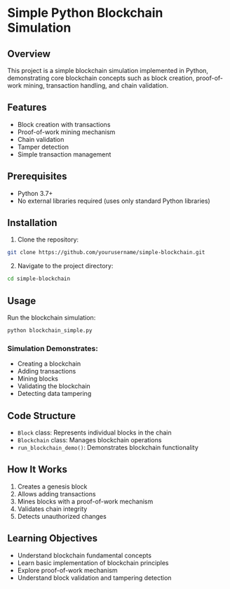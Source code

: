 # Simple Python Blockchain Simulation

## Overview

This project is a simple blockchain simulation implemented in Python, demonstrating core blockchain concepts such as block creation, proof-of-work mining, transaction handling, and chain validation.

## Features

- Block creation with transactions
- Proof-of-work mining mechanism
- Chain validation
- Tamper detection
- Simple transaction management

## Prerequisites

- Python 3.7+
- No external libraries required (uses only standard Python libraries)

## Installation

1. Clone the repository:
```bash
git clone https://github.com/yourusername/simple-blockchain.git
```

2. Navigate to the project directory:
```bash
cd simple-blockchain
```

## Usage

Run the blockchain simulation:
```bash
python blockchain_simple.py
```

### Simulation Demonstrates:
- Creating a blockchain
- Adding transactions
- Mining blocks
- Validating the blockchain
- Detecting data tampering

## Code Structure

- `Block` class: Represents individual blocks in the chain
- `Blockchain` class: Manages blockchain operations
- `run_blockchain_demo()`: Demonstrates blockchain functionality

## How It Works

1. Creates a genesis block
2. Allows adding transactions
3. Mines blocks with a proof-of-work mechanism
4. Validates chain integrity
5. Detects unauthorized changes

## Learning Objectives

- Understand blockchain fundamental concepts
- Learn basic implementation of blockchain principles
- Explore proof-of-work mechanism
- Understand block validation and tampering detection
